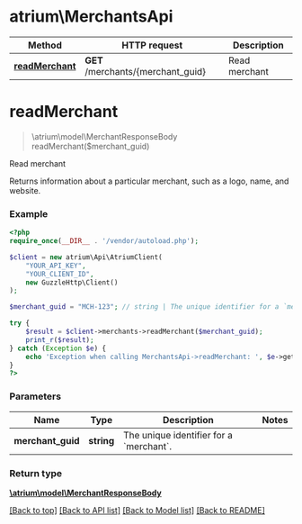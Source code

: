 # atrium\MerchantsApi

Method | HTTP request | Description
------------- | ------------- | -------------
[**readMerchant**](MerchantsApi.md#readMerchant) | **GET** /merchants/{merchant_guid} | Read merchant


# **readMerchant**
> \atrium\model\MerchantResponseBody readMerchant($merchant_guid)

Read merchant

Returns information about a particular merchant, such as a logo, name, and website.

### Example
```php
<?php
require_once(__DIR__ . '/vendor/autoload.php');

$client = new atrium\Api\AtriumClient(
    "YOUR_API_KEY",
    "YOUR_CLIENT_ID",
    new GuzzleHttp\Client()
);

$merchant_guid = "MCH-123"; // string | The unique identifier for a `merchant`.

try {
    $result = $client->merchants->readMerchant($merchant_guid);
    print_r($result);
} catch (Exception $e) {
    echo 'Exception when calling MerchantsApi->readMerchant: ', $e->getMessage(), PHP_EOL;
}
?>
```

### Parameters

Name | Type | Description  | Notes
------------- | ------------- | ------------- | -------------
 **merchant_guid** | **string**| The unique identifier for a &#x60;merchant&#x60;. |

### Return type

[**\atrium\model\MerchantResponseBody**](../Model/MerchantResponseBody.md)

[[Back to top]](#) [[Back to API list]](../../README.md#documentation-for-api-endpoints) [[Back to Model list]](../../README.md#documentation-for-models) [[Back to README]](../../README.md)

